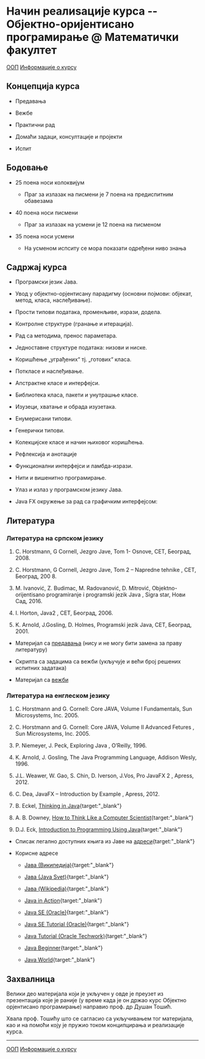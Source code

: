 # Начин реалиѕације курса -- Објектно-оријентисано програмирање @ Математички факултет 

[ООП](../README.md) [Информације о курсу](README.md)

## Концепција курса

- Предавања

- Вежбе

- Практични рад

- Домаћи задаци, консултације и пројекти

- Испит

## Бодовање

- 25 поена носи колоквијум

  - Праг за излазак на писмени је 7 поена на предиспитним обавезама

- 40 поена носи писмени

  - Праг за излазак на усмени је 12 поена на писменом

- 35 поена носи усмени

  - На усменом испситу се мора показати одређени ниво знања

## Садржај курса

- Програмски језик Јава.

- Увод у објектно-орјентисану парадигму (основни појмови: објекат, метод, класа, наслеђивање).

- Прости типови података, променљиве, изрази, додела.

- Контролне структуре (гранање и итерација).

- Рад са методима, пренос параметара.

- Једноставне структуре података: низови и ниске.

- Коришћење „уграђених“ тј. „готових“ класа.

- Поткласе и наслеђивање.

- Апстрактне класе и интерфејси.

- Библиотека класа, пакети и унутрашње класе.

- Изузеци, хватање и обрада изузетака.

- Енумерисани типови.

- Генерички типови.

- Колекцијске класе и начин њиховог коришћења.

- Рефлексија и анотације

- Функционални интерфејси и ламбда-изрази.

- Нити и вишенитно програмирање.

- Улаз и излаз у програмском језику Јава.

- Java FX окружење за рад са графичким интерфејсом:

## Литература

### Литература на српском језику

1. C. Horstmann, G Cornell, Jezgro Jave, Tom 1- Оsnove, CET, Београд, 2008.

2. C. Horstmann, G Cornell, Jezgro Jave, Tom 2 – Napredne tehnike , CET, Београд, 200 8.

3. M. Ivanović, Z. Budimac, M. Radovanović, D. Mitrović, Objektno-orijentisano programiranje i programski jezik Java , Sigra star, Нови Сад, 2016.

4. I. Horton, Java2 , CET, Београд, 2006.

5. K. Arnold, J.Gosling, D. Holmes, Programski jezik Java, CET, Београд, 2001.

- Материјал са [предавања](../predavanja/README.md) (нису и не могу бити замена за праву литературу)

- Скрипта са задацима са вежби (укључује и већи број решених испитних задатака)

- Материјал са [вежби](../vezbe/README.md)

### Литература на енглеском језику

1. C. Horstmann and G. Cornell: Core JAVA, Volume I Fundamentals, Sun Microsystems, Inc. 2005.

2. C. Horstmann and G. Cornell: Core JAVA, Volume II Advanced Fetures , Sun Microsystems, Inc. 2005.

3. P. Niemeyer, J. Peck, Exploring Java , O’Reilly, 1996.

4. K. Arnold, J. Gosling, The Java Programming Language, Addison Wesly, 1996.

5. J.L. Weawer, W. Gao, S. Chin, D. Iverson, J.Vos, Pro JavaFX 2 , Apress, 2012.

6. C. Dea, JavaFX – Introduction by Example , Apress, 2012.

7. B. Eckel, [Thinking in Java](https://archive.org/details/TIJ4CcR1/page/n3){target:"_blank"}

8. А. B. Downey, [How to Think Like a Computer Scientist](http://www.vias.org/javacourse/){target:"_blank"}

9. D.J. Eck, [Introduction to Programming Using Java](http://math.hws.edu/javanotes/){target:"_blank"}

- Списак легално доступних књига из Јаве на [адреси](http://www.computer-books.us/java.php){target:"_blank"}

- Корисне адресе

  - [Јава (Википедија)](http://sr.wikipedia.org/sr/Јава_(програмски_језик)){target:"_blank"}
  
  - [Јавa (Java Svet)](http://javasvet.rs/doc/40/uskocite-u-javu.html){target:"_blank"}
  
  - [Јава (Wikipedia)](http://en.wikipedia.org/wiki/Java_(programming_language)){target:"_blank"}
  
  - [Java in Action](http://www.java.com/en/java_in_action/){target:"_blank"}
  
  - [Java SE (Oracle)](http://docs.oracle.com/javase/tutorial/){target:"_blank"}
  
  - [Java SE Tutorial (Oracle)](http://docs.oracle.com/javase/tutorial/java/index.html){target:"_blank"}
  
  - [Java Tutorial (Oracle Techwork)](]http://www.oracle.com/technetwork/java/index.html){target:"_blank"}
  
  - [Java Beginner](http://www.javabeginner.com/){target:"_blank"}
  
  - [Java World](http://www.javaworld.com/){target:"_blank"}

## Захвалница

Велики део материјала који је укључен у овде је преузет из презентација које је раније (у време када је он
држао курс Објектно орјентисано програмирање) направио проф. др Душан Тошић.

Хвала проф. Тошићу што се сагласио са укључивањем тог материјала, као и на помоћи коју је пружио током конципцирања и реализације курса.

---

[ООП](../README.md) [Информације о курсу](README.md)
